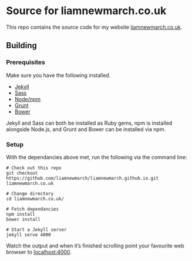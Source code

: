 # Source for liamnewmarch.co.uk

This repo contains the source code for my website [liamnewmarch.co.uk][site].


## Building

### Prerequisites

Make sure you have the following installed.

- [Jekyll][jekyll]
- [Sass][sass]
- [Node/npm][node]
- [Grunt][grunt]
- [Bower][bower]

Jekyll and Sass can both be installed as Ruby gems, npm is installed alongside Node.js, and Grunt and Bower can be installed via npm.


### Setup

With the dependancies above met, run the following via the command line:

```
# Check out this repo
git checkout https://github.com/liamnewmarch/liamnewmarch.github.io.git liamnewmarch.co.uk

# Change directory
cd liamnewmarch.co.uk/

# Fetch dependancies
npm install
bower install

# Start a Jekyll server
jekyll serve 4000
```

Watch the output and when it’s finished scrolling point your favourite web browser to [localhost:4000][local].


[site]: http://liamnewmarch.co.uk
[jekyll]: http://jekyllrb.com/
[sass]: http://sass-lang.com/install
[node]: http://nodejs.org/
[grunt]: http://gruntjs.com/getting-started
[bower]: http://bower.io/#install-bower
[local]: http://localhost:4000
